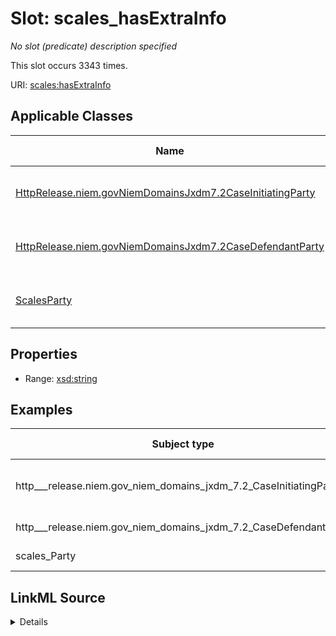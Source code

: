 

# Slot: scales_hasExtraInfo


_No slot (predicate) description specified_






This slot occurs 3343 times.


URI: [scales:hasExtraInfo](http://schemas.scales-okn.org/rdf/scales#hasExtraInfo)



<!-- no inheritance hierarchy -->





## Applicable Classes

| Name | Description | Modifies Slot |
| --- | --- | --- |
| [HttpRelease.niem.govNiemDomainsJxdm7.2CaseInitiatingParty](../classes/HttpRelease.niem.govNiemDomainsJxdm7.2CaseInitiatingParty.md) | No class (type) description specified |  yes  |
| [HttpRelease.niem.govNiemDomainsJxdm7.2CaseDefendantParty](../classes/HttpRelease.niem.govNiemDomainsJxdm7.2CaseDefendantParty.md) | No class (type) description specified |  yes  |
| [ScalesParty](../classes/ScalesParty.md) | No class (type) description specified |  yes  |







## Properties

* Range: [xsd:string](http://www.w3.org/2001/XMLSchema#string)






## Examples

| Subject type | Object type | Example subject | Example object | Occurrences |
| --- | --- | --- | --- | --- |
| http___release.niem.gov_niem_domains_jxdm_7.2_CaseInitiatingParty | string | scales:/Agent/casd;;3:16-cv-01645_a0 | a Delaware limited liability company | 539 |
| http___release.niem.gov_niem_domains_jxdm_7.2_CaseDefendantParty | string | scales:/Agent/casd;;3:16-cv-01645_a1 | a Delaware corporation | 2660 |
| scales_Party | string | scales:/Agent/casd;;3:16-cv-01645_a3 | a Delaware corporation | 144 |




## LinkML Source

<details>

```yaml
name: scales_hasExtraInfo
annotations:
  count:
    tag: count
    value: 3343
description: No slot (predicate) description specified
examples:
- object:
    example_object: a Delaware limited liability company
    example_object_type: string
    example_predicate: scales:hasExtraInfo
    example_subject: scales:/Agent/casd;;3:16-cv-01645_a0
    example_subject_type: http___release.niem.gov_niem_domains_jxdm_7.2_CaseInitiatingParty
- object:
    example_object: a Delaware corporation
    example_object_type: string
    example_predicate: scales:hasExtraInfo
    example_subject: scales:/Agent/casd;;3:16-cv-01645_a1
    example_subject_type: http___release.niem.gov_niem_domains_jxdm_7.2_CaseDefendantParty
- object:
    example_object: a Delaware corporation
    example_object_type: string
    example_predicate: scales:hasExtraInfo
    example_subject: scales:/Agent/casd;;3:16-cv-01645_a3
    example_subject_type: scales_Party
from_schema: scales-kg
rank: 1000
slot_uri: scales:hasExtraInfo
alias: scales_hasExtraInfo
domain_of:
- http___release.niem.gov_niem_domains_jxdm_7.2_CaseDefendantParty
- http___release.niem.gov_niem_domains_jxdm_7.2_CaseInitiatingParty
- scales_Party
range: string

```
</details>